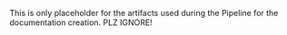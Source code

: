 This is only placeholder for the artifacts used during the Pipeline for the documentation creation. PLZ IGNORE!